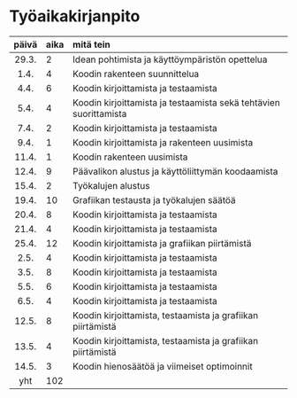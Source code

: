 # Työaikakirjanpito

| päivä | aika | mitä tein  |
| :----:|:-----| :-----|
| 29.3. | 2    | Idean pohtimista ja käyttöympäristön opettelua |
| 1.4.  | 4    | Koodin rakenteen suunnittelua |
| 4.4.  | 6    | Koodin kirjoittamista ja testaamista |
| 5.4.  | 4    | Koodin kirjoittamista ja testaamista sekä tehtävien suorittamista|
| 7.4.  | 2    | Koodin kirjoittamista ja testaamista |
| 9.4.  | 1    | Koodin kirjoittamista ja rakenteen uusimista |
| 11.4. | 1    | Koodin rakenteen uusimista |
| 12.4. | 9    | Päävalikon alustus ja käyttöliittymän koodaamista |
| 15.4. | 2    | Työkalujen alustus |
| 19.4. | 10   | Grafiikan testausta ja työkalujen säätöä |
| 20.4. | 8    | Koodin kirjoittamista ja testaamista |
| 21.4. | 4    | Koodin kirjoittamista ja testaamista |
| 25.4. | 12   | Koodin kirjoittamista ja grafiikan piirtämistä |
| 2.5.  | 4    | Koodin kirjoittamista ja testaamista |
| 3.5.  | 8    | Koodin kirjoittamista ja testaamista |
| 5.5.  | 6    | Koodin kirjoittamista ja testaamista |
| 6.5.  | 4    | Koodin kirjoittamista ja testaamista |
| 12.5. | 8    | Koodin kirjoittamista, testaamista ja grafiikan piirtämistä |
| 13.5. | 4    | Koodin kirjoittamista, testaamista ja grafiikan piirtämistä |
| 14.5. | 3    | Koodin hienosäätöä ja viimeiset optimoinnit |
|  yht  | 102   |       |
